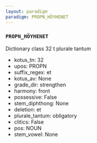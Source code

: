 ```yaml
---
layout: paradigm
paradigm: PROPN_HÖYHENET
---
```

### ` PROPN_HÖYHENET `

Dictionary class 32 t plurale tantum
* kotus_tn: 32
* upos: PROPN
* suffix_regex: et
* kotus_av: None
* grade_dir: strengthen
* harmony: front
* possessive: False
* stem_diphthong: None
* deletion: et
* plurale_tantum: obligatory
* clitics: False
* pos: NOUN
* stem_vowel: None
